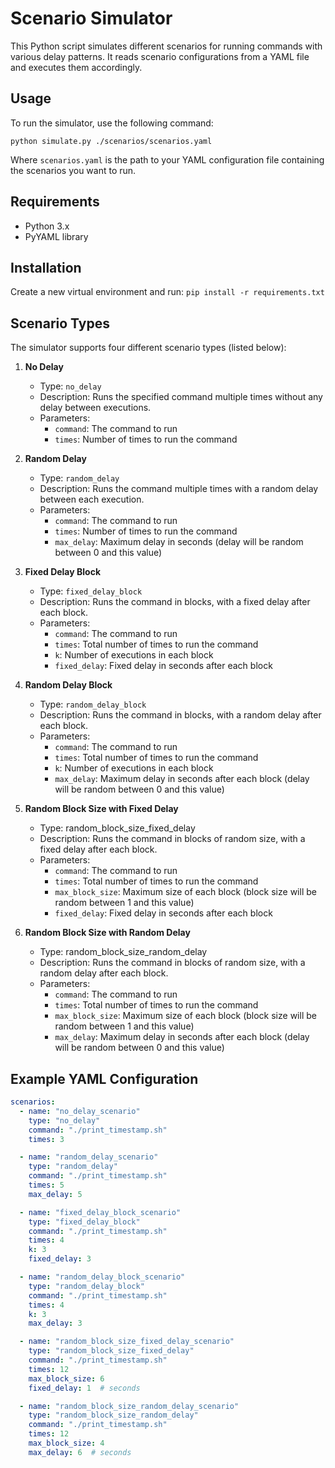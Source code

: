 # Scenario Simulator

This Python script simulates different scenarios for running commands with various delay patterns. It reads scenario configurations from a YAML file and executes them accordingly.

## Usage

To run the simulator, use the following command:

```
python simulate.py ./scenarios/scenarios.yaml
```

Where `scenarios.yaml` is the path to your YAML configuration file containing the scenarios you want to run.

## Requirements

- Python 3.x
- PyYAML library

## Installation
Create a new virtual environment and run:  `pip install -r requirements.txt`

## Scenario Types

The simulator supports four different scenario types (listed below):

1. **No Delay**
   - Type: `no_delay`
   - Description: Runs the specified command multiple times without any delay between executions.
   - Parameters:
     - `command`: The command to run
     - `times`: Number of times to run the command

2. **Random Delay**
   - Type: `random_delay`
   - Description: Runs the command multiple times with a random delay between each execution.
   - Parameters:
     - `command`: The command to run
     - `times`: Number of times to run the command
     - `max_delay`: Maximum delay in seconds (delay will be random between 0 and this value)

3. **Fixed Delay Block**
   - Type: `fixed_delay_block`
   - Description: Runs the command in blocks, with a fixed delay after each block.
   - Parameters:
     - `command`: The command to run
     - `times`: Total number of times to run the command
     - `k`: Number of executions in each block
     - `fixed_delay`: Fixed delay in seconds after each block

4. **Random Delay Block**
   - Type: `random_delay_block`
   - Description: Runs the command in blocks, with a random delay after each block.
   - Parameters:
     - `command`: The command to run
     - `times`: Total number of times to run the command
     - `k`: Number of executions in each block
     - `max_delay`: Maximum delay in seconds after each block (delay will be random between 0 and this value)

5. **Random Block Size with Fixed Delay**
    - Type: random_block_size_fixed_delay
    - Description: Runs the command in blocks of random size, with a fixed delay after each block.
    - Parameters:
      - `command`: The command to run
      - `times`: Total number of times to run the command
      - `max_block_size`: Maximum size of each block (block size will be random between 1 and this value)
      - `fixed_delay`: Fixed delay in seconds after each block


6. **Random Block Size with Random Delay**
    - Type: random_block_size_random_delay
    - Description: Runs the command in blocks of random size, with a random delay after each block.
    - Parameters:
      - `command`: The command to run
      - `times`: Total number of times to run the command
      - `max_block_size`: Maximum size of each block (block size will be random between 1 and this value)
      - `max_delay`: Maximum delay in seconds after each block (delay will be random between 0 and this value)


## Example YAML Configuration

```yaml
scenarios:
  - name: "no_delay_scenario"
    type: "no_delay"
    command: "./print_timestamp.sh"
    times: 3

  - name: "random_delay_scenario"
    type: "random_delay"
    command: "./print_timestamp.sh"
    times: 5
    max_delay: 5

  - name: "fixed_delay_block_scenario"
    type: "fixed_delay_block"
    command: "./print_timestamp.sh"
    times: 4
    k: 3
    fixed_delay: 3

  - name: "random_delay_block_scenario"
    type: "random_delay_block"
    command: "./print_timestamp.sh"
    times: 4
    k: 3
    max_delay: 3

  - name: "random_block_size_fixed_delay_scenario"
    type: "random_block_size_fixed_delay"
    command: "./print_timestamp.sh"
    times: 12
    max_block_size: 6
    fixed_delay: 1  # seconds

  - name: "random_block_size_random_delay_scenario"
    type: "random_block_size_random_delay"
    command: "./print_timestamp.sh"
    times: 12
    max_block_size: 4
    max_delay: 6  # seconds
```
